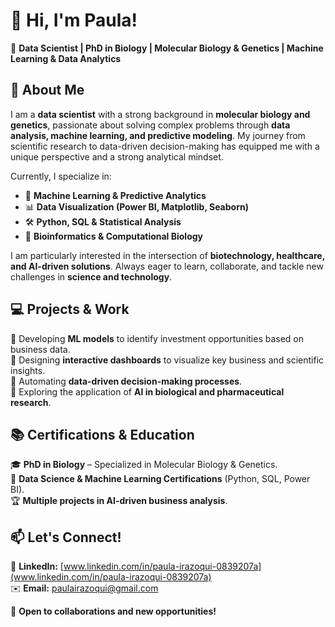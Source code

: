 # 👋 Hi, I'm Paula!  
🔬 **Data Scientist | PhD in Biology | Molecular Biology & Genetics | Machine Learning & Data Analytics**  

## 🚀 About Me  
I am a **data scientist** with a strong background in **molecular biology and genetics**, passionate about solving complex problems through **data analysis, machine learning, and predictive modeling**. My journey from scientific research to data-driven decision-making has equipped me with a unique perspective and a strong analytical mindset.  

Currently, I specialize in:  
- 🧠 **Machine Learning & Predictive Analytics**  
- 📊 **Data Visualization (Power BI, Matplotlib, Seaborn)**  
- 🛠 **Python, SQL & Statistical Analysis**  
- 🔬 **Bioinformatics & Computational Biology**  

I am particularly interested in the intersection of **biotechnology, healthcare, and AI-driven solutions**. Always eager to learn, collaborate, and tackle new challenges in **science and technology**.  

## 💻 Projects & Work  
🔹 Developing **ML models** to identify investment opportunities based on business data.  
🔹 Designing **interactive dashboards** to visualize key business and scientific insights.  
🔹 Automating **data-driven decision-making processes**.  
🔹 Exploring the application of **AI in biological and pharmaceutical research**.  

## 📚 Certifications & Education  
🎓 **PhD in Biology** – Specialized in Molecular Biology & Genetics.  
📜 **Data Science & Machine Learning Certifications** (Python, SQL, Power BI).  
🏆 **Multiple projects in AI-driven business analysis**.  

## 📫 Let's Connect!  
💼 **LinkedIn:** [www.linkedin.com/in/paula-irazoqui-0839207a](www.linkedin.com/in/paula-irazoqui-0839207a)<br>
✉️ **Email:** [paulairazoqui@gmail.com](paulairazoqui@gmail.com)<br>

🚀 **Open to collaborations and new opportunities!**  


<!--
**paulairazoqui/paulairazoqui** is a ✨ _special_ ✨ repository because its `README.md` (this file) appears on your GitHub profile.

Here are some ideas to get you started:

- 🔭 I’m currently working on ...
- 🌱 I’m currently learning ...
- 👯 I’m looking to collaborate on ...
- 🤔 I’m looking for help with ...
- 💬 Ask me about ...
- 📫 How to reach me: ...
- 😄 Pronouns: ...
- ⚡ Fun fact: ...
-->
